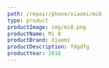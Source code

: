 ```yaml
---
path: /repair/phone/xiaomi/mi8
type: product
productImage: img/mi8.png
productName: Mi 8
productBrand: Xiaomi
productDescription: fdgdfg
productYear: 2018
---
```

